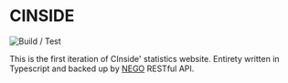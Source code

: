 # CINSIDE

![Build / Test](https://github.com/InsideCI/insideci.github.io/workflows/Build%20/%20Test/badge.svg)

This is the first iteration of CInside' statistics website.
Entirety written in Typescript and backed up by [NEGO](https://github.com/InsideCI/nego) RESTful API.
